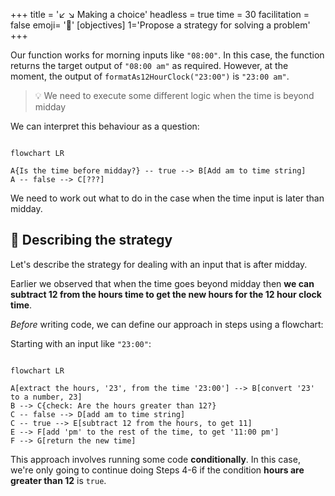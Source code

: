 +++
title = '↙️ ↘️ Making a choice'
headless = true
time = 30
facilitation = false
emoji= '🧩'
[objectives]
    1='Propose a strategy for solving a problem'
+++

Our function works for morning inputs like `"08:00"`. In this case, the function returns the target output of `"08:00 am"` as required. However, at the moment, the output of `formatAs12HourClock("23:00")` is `"23:00 am"`.

> 💡 We need to execute some different logic when the time is beyond midday

We can interpret this behaviour as a question:

```mermaid

flowchart LR

A{Is the time before midday?} -- true --> B[Add am to time string]
A -- false --> C[???]
```

We need to work out what to do in the case when the time input is later than midday.

## 🧭 Describing the strategy

Let's describe the strategy for dealing with an input that is after midday.

Earlier we observed that when the time goes beyond midday then **we can subtract 12 from the hours time to get the new hours for the 12 hour clock time**.

_Before_ writing code, we can define our approach in steps using a flowchart:

Starting with an input like `"23:00"`:

```mermaid

flowchart LR

A[extract the hours, '23', from the time '23:00'] --> B[convert '23' to a number, 23]
B --> C{check: Are the hours greater than 12?}
C -- false --> D[add am to time string]
C -- true --> E[subtract 12 from the hours, to get 11]
E --> F[add 'pm' to the rest of the time, to get '11:00 pm']
F --> G[return the new time]
```

This approach involves running some code **conditionally**. In this case, we're only going to continue doing Steps 4-6 if the condition **hours are greater than 12** is `true`.
